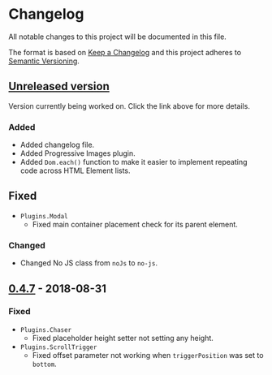 # Changelog
All notable changes to this project will be documented in this file.

The format is based on [Keep a Changelog](http://keepachangelog.com/en/1.0.0/)
and this project adheres to [Semantic Versioning](http://semver.org/spec/v2.0.0.html).


## [Unreleased version]

Version currently being worked on. Click the link above for more details.

### Added
- Added changelog file.
- Added Progressive Images plugin.
- Added `Dom.each()` function to make it easier to implement repeating code across HTML Element 
  lists.

## Fixed
- `Plugins.Modal`
  - Fixed main container placement check for its parent element.

### Changed
- Changed No JS class from `noJs` to `no-js`.


## [0.4.7] - 2018-08-31

### Fixed
- `Plugins.Chaser`
  - Fixed placeholder height setter not setting any height.
- `Plugins.ScrollTrigger`
  - Fixed offset parameter not working when `triggerPosition` was set to `bottom`.


[Unreleased version]: https://github.com/dogandpony/sushi-bazooka/compare/v0.4.7...HEAD
[0.4.7]: https://github.com/dogandpony/sushi-bazooka/compare/v0.4.6...v0.4.7
